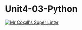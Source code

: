 # Unit4-03-Python
[![Mr Coxall's Super Linter](https://github.com/ICS3U-Programming-MinabB/Unit4-03-Python/workflows/Mr%20Coxall's%20Super%20Linter/badge.svg)](https://github.com/ICS3U-Programming-MinabB/Unit4-03-Python/actions/)

